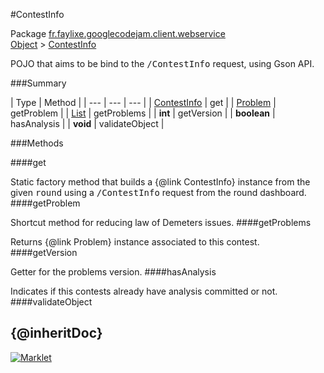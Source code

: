 #ContestInfo

Package [fr.faylixe.googlecodejam.client.webservice](README.md)<br>
[Object](../../../../java/langObject.md) > [ContestInfo](ContestInfo.md)

<p>POJO that aims to be bind to the <tt>/ContestInfo</tt>
 request, using Gson API.</p>

###Summary


| Type | Method |
| --- | --- | --- |
| [ContestInfo](ContestInfo.md) | get |
| [Problem](Problem.md) | getProblem |
| [List](../../../../java/utilList.md) | getProblems |
| **int** | getVersion |
| **boolean** | hasAnalysis |
| **void** | validateObject |

###Methods

####get

Static factory method that builds a {@link ContestInfo} instance
 from the given <tt>round</tt> using a <tt>/ContestInfo</tt>
 request from the round dashboard.
####getProblem

Shortcut method for reducing law of Demeters issues.
####getProblems

Returns {@link Problem} instance associated
 to this contest.
####getVersion

Getter for the problems version.
####hasAnalysis

Indicates if this contests already have
 analysis committed or not.
####validateObject

{@inheritDoc}
---
[![Marklet](https://img.shields.io/badge/Generated%20by-Marklet-green.svg)](https://github.com/Faylixe/marklet)